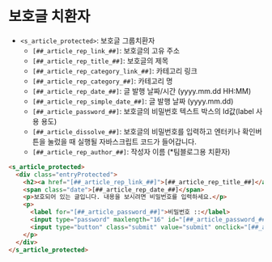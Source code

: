 # 보호글 치환자

- `<s_article_protected>`: 보호글 그룹치환자
  - `[##_article_rep_link_##]`: 보호글의 고유 주소
  - `[##_article_rep_title_##]`: 보호글의 제목
  - `[##_article_rep_category_link_##]`: 카테고리 링크
  - `[##_article_rep_category_##]`: 카테고리 명
  - `[##_article_rep_date_##]`: 글 발행 날짜/시간 (yyyy.mm.dd HH:MM)
  - `[##_article_rep_simple_date_##]`: 글 발행 날짜 (yyyy.mm.dd)
  - `[##_article_password_##]`: 보호글의 비밀번호 텍스트 박스의 Id값(label 사용 용도)
  - `[##_article_dissolve_##]`: 보호글의 비밀번호를 입력하고 엔터키나 확인버튼을 눌렀을 때 실행될 자바스크립트 코드가 들어갑니다.
  - `[##_article_rep_author_##]`: 작성자 이름 (*팀블로그용 치환자)

```html
<s_article_protected>
  <div class="entryProtected">
    <h2><a href="[##_article_rep_link_##]">[##_article_rep_title_##]</a></h2>
    <span class="date">[##_article_rep_date_##]</span>
    <p>보호되어 있는 글입니다. 내용을 보시려면 비밀번호를 입력하세요.</p>
    <p>
      <label for="[##_article_password_##]">비밀번호 ::</label>
      <input type="password" maxlength="16" id="[##_article_password_##]" name="[##_article_password_##]" value="" onkeydown="if (event.keyCode == 13)[##_article_dissolve_##]" />
      <input type="button" class="submit" value="submit" onclick="[##_article_dissolve_##]" />
    </p>
  </div>
</s_article_protected>
```
